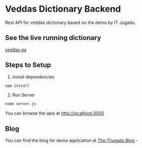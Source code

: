 # Veddas Dictionary Backend
Rest API for veddas dictionary based on the demo by IT Jugadu.

## See the live running dictionary
[veddas.ga](https://veddas.ga/)

## Steps to Setup

1. Install dependencies

```bash
npm install
```

2. Run Server

```bash
node server.js
```

You can browse the apis at <http://localhost:3000>

## Blog
You can find the blog for demo application at [The ITjugadu Blog](https://www.itjugadu.com) - 
